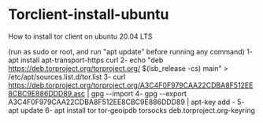 # Torclient-install-ubuntu
How to install tor client on ubuntu 20.04 LTS

(run as sudo or root, and run "apt update" before running any command)
1- apt install apt-transport-https curl
2- echo "deb https://deb.torproject.org/torproject.org/ $(lsb_release -cs) main" > /etc/apt/sources.list.d/tor.list
3- curl https://deb.torproject.org/torproject.org/A3C4F0F979CAA22CDBA8F512EE8CBC9E886DDD89.asc | gpg --import
4- gpg --export A3C4F0F979CAA22CDBA8F512EE8CBC9E886DDD89 | apt-key add -
5- apt update
6- apt install tor tor-geoipdb torsocks deb.torproject.org-keyring
